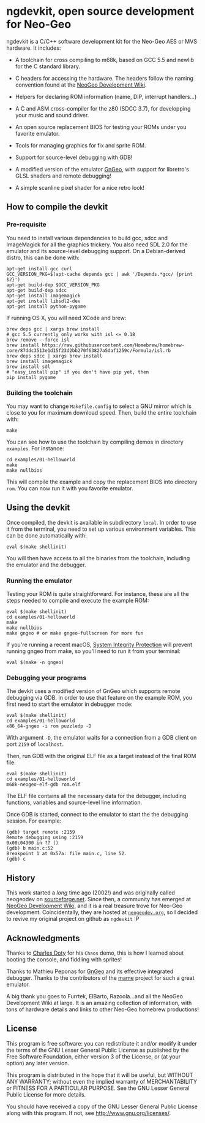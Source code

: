 # ngdevkit, open source development for Neo-Geo

ngdevkit is a C/C++ software development kit for the Neo-Geo
AES or MVS hardware. It includes:

   * A toolchain for cross compiling to m68k, based on GCC
     5.5 and newlib for the C standard library.

   * C headers for accessing the hardware. The headers follow the
     naming convention found at the [NeoGeo Development Wiki][ngdev].

   * Helpers for declaring ROM information (name, DIP, interrupt
     handlers...)

   * A C and ASM cross-compiler for the z80 (SDCC 3.7), for developping
     your music and sound driver.

   * An open source replacement BIOS for testing your ROMs
     under you favorite emulator.

   * Tools for managing graphics for fix and sprite ROM.

   * Support for source-level debugging with GDB!

   * A modified version of the emulator [GnGeo][gngeo], with support
     for libretro's GLSL shaders and remote debugging!

   * A simple scanline pixel shader for a nice retro look!



## How to compile the devkit

### Pre-requisite

You need to install various dependencies to build gcc, sdcc and
ImageMagick for all the graphics trickery. You also need SDL 2.0
for the emulator and its source-level debugging support.
On a Debian-derived distro, this can be done with:

    apt-get install gcc curl
    GCC_VERSION_PKG=$(apt-cache depends gcc | awk '/Depends.*gcc/ {print $2}')
    apt-get build-dep $GCC_VERSION_PKG
    apt-get build-dep sdcc
    apt-get install imagemagick
    apt-get install libsdl2-dev
    apt-get install python-pygame

If running OS X, you will need XCode and brew:

    brew deps gcc | xargs brew install
    # gcc 5.5 currently only works with isl <= 0.18
    brew remove --force isl
    brew install https://raw.githubusercontent.com/Homebrew/homebrew-core/87ddc3513e1d15f23d2bb270f63827a5daf1259c/Formula/isl.rb
    brew deps sdcc | xargs brew install
    brew install imagemagick
    brew install sdl
    # "easy_install pip" if you don't have pip yet, then
    pip install pygame

### Building the toolchain

You may want to change `Makefile.config` to select a GNU mirror which
is close to you for maximum download speed. Then, build the entire
toolchain with:

    make

You can see how to use the toolchain by compiling demos in directory
`examples`. For instance:

    cd examples/01-helloworld
    make
    make nullbios

This will compile the example and copy the replacement BIOS into
directory `rom`. You can now run it with you favorite emulator.

## Using the devkit

Once compiled, the devkit is available in subdirectory `local`. In
order to use it from the terminal, you need to set up various
environment variables. This can be done automatically with:

    eval $(make shellinit)

You will then have access to all the binaries from the toolchain,
including the emulator and the debugger.

### Running the emulator

Testing your ROM is quite straightforward. For instance, these are all
the steps needed to compile and execute the example ROM:

    eval $(make shellinit)
    cd examples/01-helloworld
    make
    make nullbios
    make gngeo # or make gngeo-fullscreen for more fun

If you're running a recent macOS, [System Integrity Protection][sip]
will prevent running gngeo from make, so you'll need to run it from
your terminal:

    eval $(make -n gngeo)

### Debugging your programs

The devkit uses a modified version of GnGeo which supports remote
debugging via GDB. In order to use that feature on the example ROM,
you first need to start the emulator in debugger mode:

    eval $(make shellinit)
    cd examples/01-helloworld
    x86_64-gngeo -i rom puzzledp -D

With argument `-D`, the emulator waits for a connection from a GDB
client on port `2159` of `localhost`.

Then, run GDB with the original ELF file as a target instead of the
final ROM file:

    eval $(make shellinit)
    cd examples/01-helloworld
    m68k-neogeo-elf-gdb rom.elf

The ELF file contains all the necessary data for the debugger,
including functions, variables and source-level line information.

Once GDB is started, connect to the emulator to start the the debugging
session. For example:

    (gdb) target remote :2159
    Remote debugging using :2159
    0x00c04300 in ?? ()
    (gdb) b main.c:52
    Breakpoint 1 at 0x57a: file main.c, line 52.
    (gdb) c


## History

This work started a _long_ time ago (2002!) and was originally called
neogeodev on [sourceforge.net][sfnet]. Since then, a community has
emerged at [NeoGeo Development Wiki][ngdev], and it is a real treasure
trove for Neo-Geo development. Coincidentally, they are hosted at
[`neogeodev.org`][ngdev], so I decided to revive my original project on github
as `ngdevkit` :P

## Acknowledgments

Thanks to [Charles Doty][cdoty] for his `Chaos` demo, this is how I
learned about booting the console, and fiddling with sprites!

Thanks to Mathieu Peponas for [GnGeo][gngeo] and its effective
integrated debugger. Thanks to the contributors of the [mame][mame]
project for such a great emulator.

A big thank you goes to Furrtek, ElBarto, Razoola...and all the NeoGeo
Development Wiki at large. It is an amazing collection of information,
with tons of hardware details and links to other Neo-Geo homebrew
productions!


## License

This program is free software: you can redistribute it and/or modify
it under the terms of the GNU Lesser General Public License as
published by the Free Software Foundation, either version 3 of the
License, or (at your option) any later version.

This program is distributed in the hope that it will be useful, but
WITHOUT ANY WARRANTY; without even the implied warranty of
MERCHANTABILITY or FITNESS FOR A PARTICULAR PURPOSE. See the GNU
Lesser General Public License for more details.

You should have received a copy of the GNU Lesser General Public
License along with this program. If not, see
<http://www.gnu.org/licenses/>.


[ngdev]: http://wiki.neogeodev.org
[sfnet]: http://neogeodev.sourceforge.net
[cdoty]: http://rastersoft.net
[gngeo]: https://github.com/dciabrin/gngeo
[mame]: http://mamedev.org/
[sip]: https://support.apple.com/en-us/HT204899
